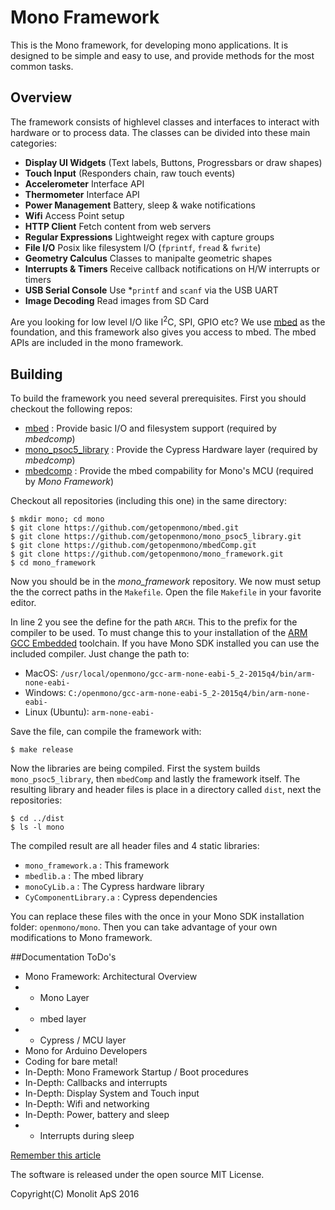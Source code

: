# Mono Framework
This is the Mono framework, for developing mono applications. It is designed to be simple and easy to use, and provide methods for the most common tasks.

## Overview
The framework consists of highlevel classes and interfaces to interact with hardware or to process data. The classes can be divided into these main categories:

 * **Display UI Widgets** (Text labels, Buttons, Progressbars or draw shapes)
 * **Touch Input** (Responders chain, raw touch events)
 * **Accelerometer** Interface API
 * **Thermometer** Interface API
 * **Power Management** Battery, sleep & wake notifications
 * **Wifi** Access Point setup
 * **HTTP Client** Fetch content from web servers
 * **Regular Expressions** Lightweight regex with capture groups
 * **File I/O** Posix like filesystem I/O (`fprintf`, `fread` & `fwrite`)
 * **Geometry Calculus** Classes to manipalte geometric shapes
 * **Interrupts & Timers** Receive callback notifications on H/W interrupts or timers
 * **USB Serial Console** Use *`printf` and `scanf` via the USB UART
 * **Image Decoding** Read images from SD Card

Are you looking for low level I/O like I<sup>2</sup>C, SPI, GPIO etc? We use [mbed](https://developer.mbed.org/handbook/Homepage#using-mbed-libraries) as the foundation, and this framework also gives you access to mbed. The mbed APIs are included in the mono framework.

## Building

To build the framework you need several prerequisites. First you should checkout the following repos:

* [mbed](https://github.com/getopenmono/mbed) : Provide basic I/O and filesystem support (required by *mbedcomp*)
* [mono_psoc5_library](https://github.com/getopenmono/mono_psoc5_library) : Provide the Cypress Hardware layer (required by *mbedcomp*)
* [mbedcomp](https://github.com/getopenmono/mbedComp) : Provide the mbed compability for Mono's MCU (required by *Mono Framework*)

Checkout all repositories (including this one) in the same directory:

```
$ mkdir mono; cd mono
$ git clone https://github.com/getopenmono/mbed.git
$ git clone https://github.com/getopenmono/mono_psoc5_library.git
$ git clone https://github.com/getopenmono/mbedComp.git
$ git clone https://github.com/getopenmono/mono_framework.git
$ cd mono_framework
```

Now you should be in the *mono_framework* repository. We now must setup the the correct paths in the `Makefile`. Open the file `Makefile` in your favorite editor.

In line 2 you see the define for the path `ARCH`. This to the prefix for the compiler to be used. To must change this to your installation of the [ARM GCC Embedded](https://launchpad.net/gcc-arm-embedded) toolchain. If you have Mono SDK installed you can use the included compiler. Just change the path to:

* MacOS: `/usr/local/openmono/gcc-arm-none-eabi-5_2-2015q4/bin/arm-none-eabi-`
* Windows: `C:/openmono/gcc-arm-none-eabi-5_2-2015q4/bin/arm-none-eabi-`
* Linux (Ubuntu): `arm-none-eabi-`

Save the file, can compile the framework with:

```
$ make release
```

Now the libraries are being compiled. First the system builds `mono_psoc5_library`, then `mbedComp` and lastly the framework itself. The resulting library and header files is place in a directory called `dist`, next the repositories:

```
$ cd ../dist
$ ls -l mono
```

The compiled result are all header files and 4 static libraries:

* `mono_framework.a` : This framework 
* `mbedlib.a` : The mbed library
* `monoCyLib.a` : The Cypress hardware library
* `CyComponentLibrary.a` : Cypress dependencies

You can replace these files with the once in your Mono SDK installation folder: `openmono/mono`. Then you can take advantage of your own modifications to Mono framework.


##Documentation ToDo's

* Mono Framework: Architectural Overview
* * Mono Layer
* * mbed layer
* * Cypress / MCU layer
* Mono for Arduino Developers
* Coding for bare metal!
* In-Depth: Mono Framework Startup / Boot procedures
* In-Depth: Callbacks and interrupts
* In-Depth: Display System and Touch input
* In-Depth: Wifi and networking
* In-Depth: Power, battery and sleep
* * Interrupts during sleep

[Remember this article](https://msdn.microsoft.com/en-us/magazine/gg309172.aspx)

The software is released under the open source MIT License.

Copyright(C) Monolit ApS 2016
